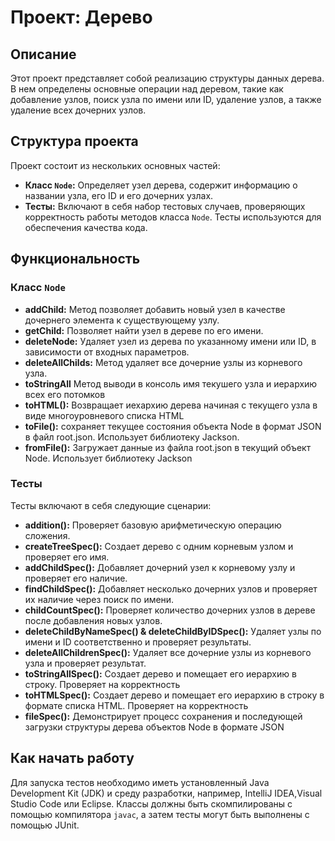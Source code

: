 # Проект: Дерево

## Описание
Этот проект представляет собой реализацию структуры данных дерева. В нем определены основные операции над деревом, такие как добавление узлов, поиск узла по имени или ID, удаление узлов, а также удаление всех дочерних узлов.

## Структура проекта
Проект состоит из нескольких основных частей:
- **Класс `Node`:** Определяет узел дерева, содержит информацию о названии узла, его ID и его дочерних узлах.
- **Тесты:** Включают в себя набор тестовых случаев, проверяющих корректность работы методов класса `Node`. Тесты используются для обеспечения качества кода.

## Функциональность
### Класс `Node`
- **addChild:** Метод позволяет добавить новый узел в качестве дочернего элемента к существующему узлу.
- **getChild:** Позволяет найти узел в дереве по его имени.
- **deleteNode:** Удаляет узел из дерева по указанному имени или ID, в зависимости от входных параметров.
- **deleteAllChilds:** Метод удаляет все дочерние узлы из корневого узла.
- **toStringAll** Метод выводи в консоль имя текушего узла и иерархию всех его потомков
- **toHTML():** Возвращает иехархию дерева начиная с текущего узла в виде многоуровневого списка HTML
- **toFile():** сохраняет текущее состояния объекта Node в формат JSON в файл root.json. Использует библиотеку Jackson.
- **fromFile():** Загружает данные из файла root.json в текущий объект Node. Использует библиотеку Jackson
### Тесты
Тесты включают в себя следующие сценарии:
- **addition():** Проверяет базовую арифметическую операцию сложения.
- **createTreeSpec():** Создает дерево с одним корневым узлом и проверяет его имя.
- **addChildSpec():** Добавляет дочерний узел к корневому узлу и проверяет его наличие.
- **findChildSpec():** Добавляет несколько дочерних узлов и проверяет их наличие через поиск по имени.
- **childCountSpec():** Проверяет количество дочерних узлов в дереве после добавления новых узлов.
- **deleteChildByNameSpec() & deleteChildByIDSpec():** Удаляет узлы по имени и ID соответственно и проверяет результаты.
- **deleteAllChildrenSpec():** Удаляет все дочерние узлы из корневого узла и проверяет результат.
- **toStringAllSpec():** Создает дерево и помещает его иерархию в строку. Проверяет на корректность
- **toHTMLSpec():** Создает дерево и помещает его иерархию в строку в формате списка HTML. Проверяет на корректность
- **fileSpec():** Демонстрирует процесс сохранения и последующей загрузки структуры дерева объектов Node в формате JSON
## Как начать работу
Для запуска тестов необходимо иметь установленный Java Development Kit (JDK) и среду разработки, например, IntelliJ IDEA,Visual Studio Code или Eclipse. Классы должны быть скомпилированы с помощью компилятора `javac`, а затем тесты могут быть выполнены с помощью JUnit.